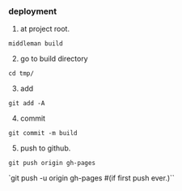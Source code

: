 ### deployment

1. at project root.

  `middleman build`

2. go to build directory

  `cd tmp/`

3. add

  `git add -A`

4. commit

  `git commit -m build`

5. push to github.

  `git push origin gh-pages`

  `git push -u origin gh-pages #(if first push ever.)``
